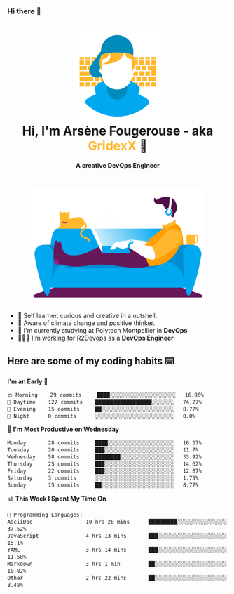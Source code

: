 ### Hi there 👋

<!--
**GridexX/gridexx** is a ✨ _special_ ✨ repository because its `README.md` (this file) appears on your GitHub profile.

Here are some ideas to get you started:

- 🔭 I’m currently working on ...
- 🌱 I’m currently learning ...
- 👯 I’m looking to collaborate on ...
- 🤔 I’m looking for help with ...
- 💬 Ask me about ...
- 📫 How to reach me: ...
- 😄 Pronouns: ...
- ⚡ Fun fact: ...
-->


<!-- Header -->
<h1 align="center">
  <img src="./images/user_profile.png" width="200">
  <br>
  Hi, I'm Arsène Fougerouse - aka <span style="color:#ffb72e">GridexX</span> 👋
</h1>


<p align="center">
  <b>A creative DevOps Engineer </b>
</p>
<br/>
<p align="center">
  <img src="./images/man_couch.png" width="400">
</p>

- 🎨 Self learner, curious and creative in a nutshell. 
- 🌱 Aware of climate change and positive thinker.
- 📕 I'm currently studying at Polytech Montpellier in **DevOps**
- 👨🏻‍💻 I'm working for [R2Devops](https://r2devops.io) as a **DevOps Engineer**


## Here are some of my coding habits ⌨️

<!-- Add a section about tech and Ops stack
  Like this one : https://github.com/Xanthus58#-tech-stack
-->
<!--START_SECTION:waka-->
**I'm an Early 🐤** 

```text
🌞 Morning    29 commits     ████░░░░░░░░░░░░░░░░░░░░░   16.96% 
🌆 Daytime    127 commits    ██████████████████░░░░░░░   74.27% 
🌃 Evening    15 commits     ██░░░░░░░░░░░░░░░░░░░░░░░   8.77% 
🌙 Night      0 commits      ░░░░░░░░░░░░░░░░░░░░░░░░░   0.0%

```
📅 **I'm Most Productive on Wednesday** 

```text
Monday       28 commits     ████░░░░░░░░░░░░░░░░░░░░░   16.37% 
Tuesday      20 commits     ███░░░░░░░░░░░░░░░░░░░░░░   11.7% 
Wednesday    58 commits     ████████░░░░░░░░░░░░░░░░░   33.92% 
Thursday     25 commits     ███░░░░░░░░░░░░░░░░░░░░░░   14.62% 
Friday       22 commits     ███░░░░░░░░░░░░░░░░░░░░░░   12.87% 
Saturday     3 commits      ░░░░░░░░░░░░░░░░░░░░░░░░░   1.75% 
Sunday       15 commits     ██░░░░░░░░░░░░░░░░░░░░░░░   8.77%

```


📊 **This Week I Spent My Time On** 

```text
💬 Programming Languages: 
AsciiDoc                 10 hrs 28 mins      █████████░░░░░░░░░░░░░░░░   37.52% 
JavaScript               4 hrs 13 mins       ███░░░░░░░░░░░░░░░░░░░░░░   15.1% 
YAML                     3 hrs 14 mins       ███░░░░░░░░░░░░░░░░░░░░░░   11.58% 
Markdown                 3 hrs 1 min         ██░░░░░░░░░░░░░░░░░░░░░░░   10.82% 
Other                    2 hrs 22 mins       ██░░░░░░░░░░░░░░░░░░░░░░░   8.48%

```


<!--END_SECTION:waka-->

